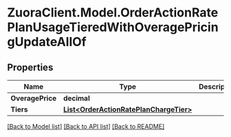 # ZuoraClient.Model.OrderActionRatePlanUsageTieredWithOveragePricingUpdateAllOf

## Properties

Name | Type | Description | Notes
------------ | ------------- | ------------- | -------------
**OveragePrice** | **decimal** |  | [optional] 
**Tiers** | [**List&lt;OrderActionRatePlanChargeTier&gt;**](OrderActionRatePlanChargeTier.md) |  | [optional] 

[[Back to Model list]](../README.md#documentation-for-models) [[Back to API list]](../README.md#documentation-for-api-endpoints) [[Back to README]](../README.md)

